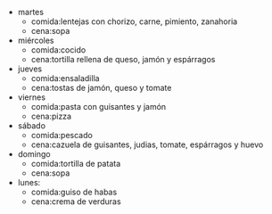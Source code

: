 
- martes
  - comida:lentejas con chorizo, carne, pimiento, zanahoria
  - cena:sopa
- miércoles
  - comida:cocido
  - cena:tortilla rellena de queso, jamón y espárragos
- jueves
  - comida:ensaladilla
  - cena:tostas de jamón, queso y tomate
- viernes
  - comida:pasta con guisantes y jamón
  - cena:pizza
- sábado
  - comida:pescado
  - cena:cazuela de guisantes, judias, tomate, espárragos y huevo
- domingo
  - comida:tortilla de patata
  - cena:sopa
- lunes:
  - comida:guiso de habas
  - cena:crema de verduras